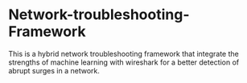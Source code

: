 # Network-troubleshooting-Framework
This is a hybrid network troubleshooting framework that integrate the strengths of machine learning with wireshark for  a better detection of abrupt surges in a network.
